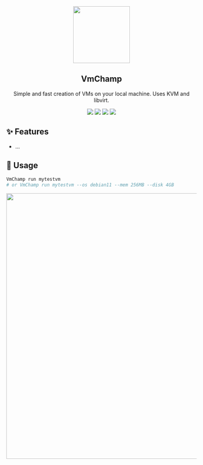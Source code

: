 <div align="center" width="100%">
    <img src="https://user-images.githubusercontent.com/30373916/227715640-22e0fa02-8f17-4fbd-a81d-4a010007972a.png" width="150" />
</div>

<div align="center" width="100%">
    <h2>VmChamp</h2>
    <p>Simple and fast creation of VMs on your local machine. Uses KVM and libvirt.</p>
    <a target="_blank" href="https://github.com/wubbl0rz/VmChamp"><img src="https://img.shields.io/github/stars/wubbl0rz/VmChamp" /></a>
    <a target="_blank" href="https://github.com/wubbl0rz/VmChamp/releases"><img src="https://img.shields.io/github/downloads/wubbl0rz/VmChamp/total" /></a>
    <a target="_blank" href="https://github.com/wubbl0rz/VmChamp/releases"><img src="https://img.shields.io/github/v/release/wubbl0rz/VmChamp?display_name=tag" /></a>
    <a target="_blank" href="https://github.com/wubbl0rz/VmChamp/commits/master"><img src="https://img.shields.io/github/last-commit/wubbl0rz/VmChamp" /></a>
</div>

## ✨ Features

- ...

## 🚀 Usage

``` bash
VmChamp run mytestvm
# or VmChamp run mytestvm --os debian11 --mem 256MB --disk 4GB
```

<img src="https://user-images.githubusercontent.com/30373916/227714582-0338020d-6d84-4bd8-b3cd-a753cc19e3fa.png" width="700px">
